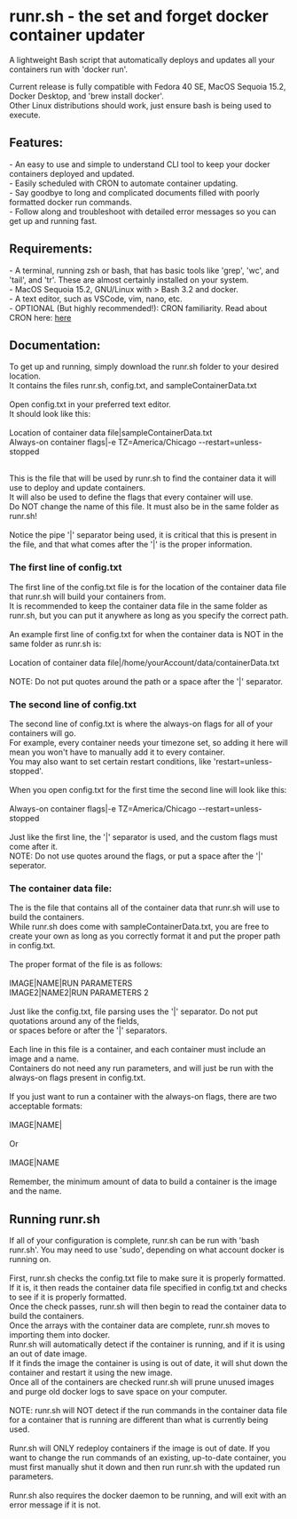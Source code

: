 # runr.sh - the set and forget docker container updater
A lightweight Bash script that automatically deploys and updates all your containers run with 'docker run'.
 
Current release is fully compatible with Fedora 40 SE, MacOS Sequoia 15.2, Docker Desktop, and 'brew install docker'.<br>Other Linux distributions should work, just ensure bash is being used to execute.

<h2>Features:</h2>
- An easy to use and simple to understand CLI tool to keep your docker containers deployed and updated.<br>
- Easily scheduled with CRON to automate container updating.<br>
- Say goodbye to long and complicated documents filled with poorly formatted docker run commands.<br>
- Follow along and troubleshoot with detailed error messages so you can get up and running fast.<br>

<h2>Requirements:</h2>
- A terminal, running zsh or bash, that has basic tools like 'grep', 'wc', and 'tail', and 'tr'. These are almost certainly installed on your system.<br>
- MacOS Sequoia 15.2, GNU/Linux with > Bash 3.2 and docker.<br>
- A text editor, such as VSCode, vim, nano, etc.<br>
- OPTIONAL (But highly recommended!): CRON familiarity. Read about CRON here: <a href="https://www.howtogeek.com/devops/what-is-a-cron-job-and-how-do-you-use-them/">here</a><br>

<h2>Documentation:</h2>
To get up and running, simply download the runr.sh folder to your desired location.<br>
It contains the files runr.sh, config.txt, and sampleContainerData.txt<br><br>
Open config.txt in your preferred text editor.<br>
It should look like this:<br><br>
Location of container data file|sampleContainerData.txt<br>
Always-on container flags|-e TZ=America/Chicago --restart=unless-stopped<br><br>

This is the file that will be used by runr.sh to find the container data it will use to deploy and update containers.<br>
It will also be used to define the flags that every container will use.<br>
Do NOT change the name of this file. It must also be in the same folder as runr.sh!<br><br>
Notice the pipe '|' separator being used, it is critical that this is present in the file, and that what comes after the '|' is the proper information.<br>
<h3>The first line of config.txt</h3>
The first line of the config.txt file is for the location of the container data file that runr.sh will build your containers from.<br>
It is recommended to keep the container data file in the same folder as runr.sh, but you can put it anywhere as long as you specify the correct path.<br><br>
An example first line of config.txt for when the container data is NOT in the same folder as runr.sh is:<br><br>
Location of container data file|/home/yourAccount/data/containerData.txt<br><br>
NOTE: Do not put quotes around the path or a space after the '|' separator.<br>
<h3>The second line of config.txt</h3>
The second line of config.txt is where the always-on flags for all of your containers will go.<br>
For example, every container needs your timezone set, so adding it here will mean you won't have to manually add it to every container.<br>
You may also want to set certain restart conditions, like 'restart=unless-stopped'.<br><br>
When you open config.txt for the first time the second line will look like this:<br><br>
Always-on container flags|-e TZ=America/Chicago --restart=unless-stopped<br><br>
Just like the first line, the '|' separator is used, and the custom flags must come after it.<br>
NOTE: Do not use quotes around the flags, or put a space after the '|' seperator.<br>
<h3>The container data file:</h3>
The is the file that contains all of the container data that runr.sh will use to build the containers.<br>
While runr.sh does come with sampleContainerData.txt, you are free to create your own as long as you correctly format it and put the proper path in config.txt.<br><br>
The proper format of the file is as follows:<br><br>
IMAGE|NAME|RUN PARAMETERS<br>
IMAGE2|NAME2|RUN PARAMETERS 2<br><br>
Just like the config.txt, file parsing uses the '|' separator. Do not put quotations around any of the fields,<br>or spaces before or after the '|' separators.<br><br>
Each line in this file is a container, and each container must include an image and a name.<br>
Containers do not need any run parameters, and will just be run with the always-on flags present in config.txt.<br><br>
If you just want to run a container with the always-on flags, there are two acceptable formats:<br><br>
IMAGE|NAME|<br><br>
Or<br><br>
IMAGE|NAME<br><br>
Remember, the minimum amount of data to build a container is the image and the name.<br>
<h2>Running runr.sh</h2>
If all of your configuration is complete, runr.sh can be run with 'bash runr.sh'. You may need to use 'sudo', depending on what account docker is running on.<br><br>
First, runr.sh checks the config.txt file to make sure it is properly formatted.<br>
If it is, it then reads the container data file specified in config.txt and checks to see if it is properly formatted.<br>
Once the check passes, runr.sh will then begin to read the container data to build the containers.<br>
Once the arrays with the container data are complete, runr.sh moves to importing them into docker.<br>
Runr.sh will automatically detect if the container is running, and if it is using an out of date image.<br>
If it finds the image the container is using is out of date, it will shut down the container and restart it using the new image.<br>
Once all of the containers are checked runr.sh will prune unused images and purge old docker logs to save space on your computer.<br><br>
NOTE: runr.sh will NOT detect if the run commands in the container data file for a container that is running are different than what is currently being used.<br><br>
Runr.sh will ONLY redeploy containers if the image is out of date. If you want to change the run commands of an existing, up-to-date container, you must first manually shut it down and then run runr.sh with the updated run parameters.<br><br>
Runr.sh also requires the docker daemon to be running, and will exit with an error message if it is not.
